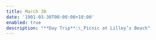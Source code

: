```yaml
---
title: March 30
date: '1901-03-30T00:00:00+10:00'
enabled: true
description: "**Day Trip**:\_Picnic at Lilley’s Beach"
---
```


